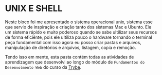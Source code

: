 # UNIX E SHELL 

Neste bloco foi me apresentado o sistema operacional unix, sistema esse que servio de inspiração e criação tanto dos sistemas Mac e Ubunto. Ele um sistema rápido e muito poderoso quando se sabe ultilizar seus recursos de forma eficiênte, pois ele ultiliza pouco o hardware tornando o terminal peça fundamental com isso agora eu posso criar pastas e arquivos, manipulação de diretórios e arquivos, listagem, copia e remoção. 

Tendo isso em mente, esta pasta contém todas as atividades de aprendizagem que desenvolvi ao longo do módulo de `Fundamentos do Desenvolmento Web` do curso da [Trybe](https://www.betrybe.com/).